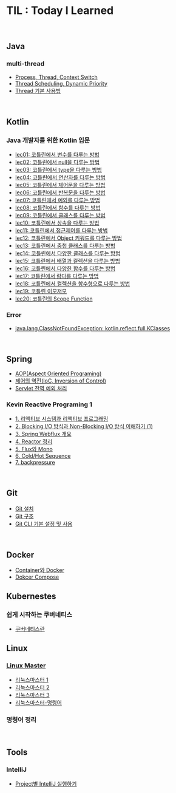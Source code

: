 # TIL : Today I Learned

<br />

## Java
### multi-thread
- [Process, Thread, Context Switch](./Java/multi-thread/Process_Thread_Context%20Switch/page.md)
- [Thread Scheduling, Dynamic Priority](./Java/multi-thread/Thread%20Scheduling_Dynamic%20Priority/page.md)
- [Thread 기본 사용법](./Java/multi-thread/Thread_Basic/page.md)

<br />

## Kotlin
### Java 개발자를 위한 Kotlin 입문
- [lec01: 코틀린에서 변수를 다루는 방법](./Kotlin/java_to_kotlin_start/lec01_코틀린에서_변수를_다루는_방법/page.md)
- [lec02: 코틀린에서 null을 다루는 방법](./Kotlin/java_to_kotlin_start/lec02_코틀린에서_null을_다루는_방법/page.md)
- [lec03: 코틀린에서 type을 다루는 방법](./Kotlin/java_to_kotlin_start/lec03_코틀린에서_type을_다루는_방법/page.md)
- [lec04: 코틀린에서 연산자를 다루는 방법](./Kotlin/java_to_kotlin_start/lec04_코틀린에서_연산자를_다루는_방법/page.md)
- [lec05: 코틀린에서 제어문을 다루는 방법](./Kotlin/java_to_kotlin_start/lec05_코틀린에서_제어문을_다루는_방법/page.md)
- [lec06: 코틀린에서 반복문을 다루는 방법](./Kotlin/java_to_kotlin_start/lec06_코틀린에서_반복문을_다루는_방법/page.md)
- [lec07: 코틀린에서 예외를 다루는 방법](./Kotlin/java_to_kotlin_start/lec07_코틀린에서_예외를_다루는_방법/page.md)
- [lec08: 코틀린에서 함수를 다루는 방법](./Kotlin/java_to_kotlin_start/lec08_코틀린에서_함수를_다루는_방법/page.md)
- [lec09: 코틀린에서 클래스를 다루는 방법](./Kotlin/java_to_kotlin_start/lec09_코틀린에서_클래스를_다루는_방법/page.md)
- [lec10: 코틀린에서 상속을 다루는 방법](./Kotlin/java_to_kotlin_start/lec10_코틀린에서_상속을_다루는_방법/page.md)
- [lec11: 코틀린에서 접근제어를 다루는 방법](./Kotlin/java_to_kotlin_start/lec11_코틀린에서_접근제어를_다루는_방법/page.md)
- [lec12: 코틀린에서 Object 키워드를 다루는 방법](./Kotlin/java_to_kotlin_start/lec12_코틀린에서_object_키워드를_다루는_방법/page.md)
- [lec13: 코틀린에서 중첩 클래스를 다루는 방법](./Kotlin/java_to_kotlin_start/lec13_코틀린에서_중첩클래스를_다루는_방법/page.md)
- [lec14: 코틀린에서 다양한 클래스를 다루는 방법](./Kotlin/java_to_kotlin_start/lec14_코틀린에서_다양한_클래스를_다루는_방법/page.md)
- [lec15: 코틀린에서 배열과 컬렉션을 다루는 방법](./Kotlin/java_to_kotlin_start/lec15_코틀린에서_배열과_컬렉션을_다루는_방법/page.md)
- [lec16: 코틀린에서 다양한 함수를 다루는 방법](./Kotlin/java_to_kotlin_start/lec16_코틀린에서_배열과_컬렉션을_다루는_방법/page.md)
- [lec17: 코틀린에서 람다를 다루는 방법](./Kotlin/java_to_kotlin_start/lec17_코틀린에서_람다를_다루는_방법/page.md)
- [lec18: 코틀린에서 컬렉션을 함수형으로 다루는 방법](./Kotlin/java_to_kotlin_start/lec18_코틀린에서_컬렉션을_함수로_다루는_방법/page.md)
- [lec19: 코틀린 이모저모](./Kotlin/java_to_kotlin_start/lec19_코틀린_이모저모/page.md)
- [lec20: 코틀린의 Scope Function](./Kotlin/java_to_kotlin_start/lec20_코틀린의_scope_function/page.md)

### Error
- [java.lang.ClassNotFoundException: kotlin.reflect.full.KClasses](./Kotlin/error/kotlin-reflect/page.md)

<br />

## Spring
- [AOP(Aspect Oriented Programing)](./Spring/AOP/page.md)
- [제어의 역전(IoC, Inversion of Control)](./Spring/IoC/page.md)
- [Servlet 전역 예외 처리](./Spring/Servlet_전역_예외_처리/page.md)
### Kevin Reactive Programing 1
- [1. 리액티브 시스템과 리액티브 프로그래밍](./Spring/ReactivePrograming/Kevin's%20ReactivePrograming%201/1.%20리액티브%20시스템과%20리액티브%20프로그래밍/page.md)
- [2. Blocking I/O 방식과 Non-Blocking I/O 방식 이해하기 (1)](./Spring/ReactivePrograming/Kevin's%20ReactivePrograming%201/2.%20Blocking%20IO방식과%20Non-Blocking%20IO%20방식/page.md)
- [3. Spring Webflux 개요](./Spring/ReactivePrograming/Kevin's%20ReactivePrograming%201/3.%20Spring%20Webflux%20개요/page.md)
- [4. Reactor 정리](./Spring/ReactivePrograming/Kevin's%20ReactivePrograming%201/4.%20Reactor%20정리/page.md)
- [5. Flux와 Mono](./Spring/ReactivePrograming/Kevin's%20ReactivePrograming%201/5.%20Flux와%20Mono/page.md)
- [6. Cold/Hot Sequence](./Spring/ReactivePrograming/Kevin's%20ReactivePrograming%201/6.%20ColdSequence-HotSequence/page.md)
- [7. backpressure](./Spring/ReactivePrograming/Kevin's%20ReactivePrograming%201/7.%20BackPressure/page.md)


<br />

## Git
- [Git 설치](./Git/install/page.md)
- [Git 구조](./Git/structure/page.md)
- [Git CLI 기본 설정 및 사용](./Git/basic/page.md)

<br />

## Docker
- [Container와 Docker](./Docker/Container_Docker/page.md)
- [Dokcer Compose](./Docker/Docker-Compose/page.md)

## Kubernestes
### 쉽게 시작하는 쿠버네티스
- [쿠버네티스란](./Kubernetes/쉽게_시작하는_쿠버네티스/1_쿠버네티스란/page.md)

## Linux
### [Linux Master](./Linux/linux%20master/)
- [리눅스마스터 1](./Linux/linux%20master/리눅스%20마스터%20정리1.docx)
- [리눅스마스터 2](./Linux/linux%20master/리눅스%20마스터%20정리2.docx)
- [리눅스마스터 3](./Linux/linux%20master/리눅스%20마스터%20정리3.docx)
- [리눅스마스터-명령어](./Linux/linux%20master/리눅스%20명령어%20정리%20[30개].docx)
### 명령어 정리


<br />

## Tools
### IntelliJ
- [Project별 IntelliJ 실행하기](./Tools/IntelliJ/프로젝트별_IntelliJ_실행/page.md)